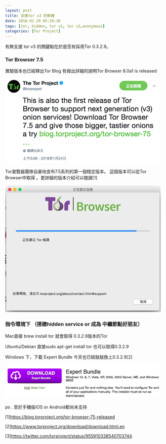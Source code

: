 ```yaml
---
layout: post
title: 支援tor v3 的軟體
date: 2018-01-29 05:29:20
tags: [tor, hidden, tor v2, tor v3,anonymous]
categories: [Tor Project]
---
```


有無支援 tor v3 的關鍵點在於是否有採用Tor 0.3.2.9。

### Tor Browser 7.5
實驗版本也已經釋出Tor Blog 有做出詳細的說明Tor Browser 8.0a1 is released

![Tor Project 宣布 Tor Browser 7.5](/image/tor25.png)

Tor瀏覽器團隊自豪地宣布7.5系列的第一個穩定版本。 這個版本可以從Tor Browser中取得 。更詳細的版本介紹可以閱讀[1]

![](/image/tor26.png)

<!-- more --> 

### 指令環境下 （搭建hidden service or 成為 中繼節點好朋友）

Mac直接 brew install tor 就會取得 0.3.2.9版本的Tor

Ubuntu/Debian 直接sudo apt-get install tor 也可以取得0.3.2.9

Windows 下，下載 Expert Bundle 今天也已經敲敲換上0.3.2.9[2]

![](/image/tor27.png)

ps . 至於手機版IOS or Android都尚未支持

[1]https://blog.torproject.org/tor-browser-75-released

[2]https://www.torproject.org/download/download.html.en

[3]https://twitter.com/torproject/status/955910338540703744
